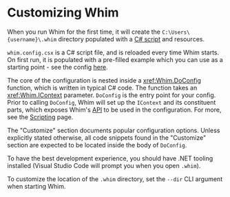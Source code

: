 # Customizing Whim

When you run Whim for the first time, it will create the `C:\Users\{username}\.whim` directory populated with a [C# script](https://github.com/dalyIsaac/Whim/blob/main/src/Whim/Template/whim.config.csx) and resources.

`whim.config.csx` is a C# script file, and is reloaded every time Whim starts. On first run, it is populated with a pre-filled example which you can use as a starting point - see the config [here](https://github.com/dalyIsaac/Whim/blob/main/src/Whim/Template/whim.config.csx).

The core of the configuration is nested inside a <xref:Whim.DoConfig> function, which is written in typical C# code. The function takes an <xref:Whim.IContext> parameter. `DoConfig` is the entry point for your config. Prior to calling `DoConfig`, Whim will set up the `IContext` and its constituent parts, which exposes Whim's [API](/api) to be used in the configuration. For more, see the [Scripting](../customize/scripting.md) page.

The "Customize" section documents popular configuration options. Unless explicitly stated otherwise, all code snippets found in the "Customize" section are expected to be located inside the body of `DoConfig`.

To have the best development experience, you should have .NET tooling installed (Visual Studio Code will prompt you when you open `.whim`).

To customize the location of the `.whim` directory, set the `--dir` CLI argument when starting Whim.
